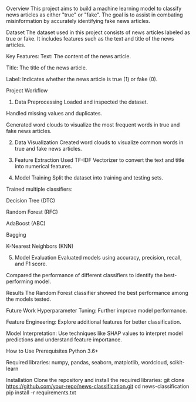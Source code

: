Overview
This project aims to build a machine learning model to classify news articles as either "true" or "fake". The goal is to assist in combating misinformation by accurately identifying fake news articles.

Dataset
The dataset used in this project consists of news articles labeled as true or fake. It includes features such as the text and title of the news articles.

Key Features:
Text: The content of the news article.

Title: The title of the news article.

Label: Indicates whether the news article is true (1) or fake (0).

Project Workflow
1. Data Preprocessing
Loaded and inspected the dataset.

Handled missing values and duplicates.

Generated word clouds to visualize the most frequent words in true and fake news articles.

2. Data Visualization
Created word clouds to visualize common words in true and fake news articles.

3. Feature Extraction
Used TF-IDF Vectorizer to convert the text and title into numerical features.

4. Model Training
Split the dataset into training and testing sets.

Trained multiple classifiers:

Decision Tree (DTC)

Random Forest (RFC)

AdaBoost (ABC)

Bagging

K-Nearest Neighbors (KNN)

5. Model Evaluation
Evaluated models using accuracy, precision, recall, and F1 score.

Compared the performance of different classifiers to identify the best-performing model.

Results
The Random Forest classifier showed the best performance among the models tested.

Future Work
Hyperparameter Tuning: Further improve model performance.

Feature Engineering: Explore additional features for better classification.

Model Interpretation: Use techniques like SHAP values to interpret model predictions and understand feature importance.

How to Use
Prerequisites
Python 3.6+

Required libraries: numpy, pandas, seaborn, matplotlib, wordcloud, scikit-learn

Installation
Clone the repository and install the required libraries:
git clone https://github.com/your-repo/news-classification.git
cd news-classification
pip install -r requirements.txt
